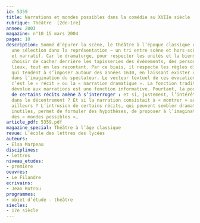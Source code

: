 ```yaml
---
id: 5359
title: Narrations et mondes possibles dans la comédie au XVIIe siècle
rubrique: Théâtre  [2de-1re]
annee: 2003
magazine: n°10 15 mars 2004
pages: 10
description: Sommé d’épurer la scène, le théâtre à l’époque classique doit opérer
  une sélection dans la représentation – un tri entre scène et hors-scène, entre visible
  et narratif. Car le dramaturge, pour respecter les unités et la bienséance, peut
  choisir de cacher derrière les tapisseries des événements, des personnages ou des
  lieux, tout en les racontant. Par ce biais, il respecte les règles dites « classiques »
  qui tendent à s’imposer autour des années 1630, en laissant exister un monde invisible
  dans l’imagination du spectateur. Le vecteur textuel de ces évocations invisibles,
  c’est le « récit » ou la « narration dramatique ». La fonction traditionnellement
  dévolue aux narrations est une fonction informative. Pourtant, la portée anecdotique
  de certains récits amène à s’interroger : et si, justement, l’intérêt du récit résidait
  dans le décentrement ? Et si la narration consistait à « montrer » autre chose,
  ailleurs ? L’intrusion de certains récits, qui peuvent sembler dramaturgiquement
  inutiles, permet de formuler des hypothèses, de proposer à l’imagination du spectateur
  des « mondes possibles »…
article_pdf: 5359.pdf
magazine_special: Théâtre à l’âge classique
revue: L’école des lettres des lycées
auteurs:
- Elsa Marpeau
disciplines:
- lettres
niveau_etudes:
- première
oeuvres:
- Le Filandre
ecrivains:
- Jean Rotrou
programmes:
- objet d’étude - théâtre
siecles:
- 17e siècle
---
```

